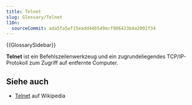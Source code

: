```yaml
---
title: Telnet
slug: Glossary/Telnet
l10n:
  sourceCommit: ada5fa5ef15eadd44b549ecf906423b4a2092f34
---
```


{{GlossarySidebar}}

**Telnet** ist ein Befehlszeilenwerkzeug und ein zugrundeliegendes TCP/IP-Protokoll zum Zugriff auf entfernte Computer.

## Siehe auch

- [Telnet](https://en.wikipedia.org/wiki/Telnet) auf Wikipedia
